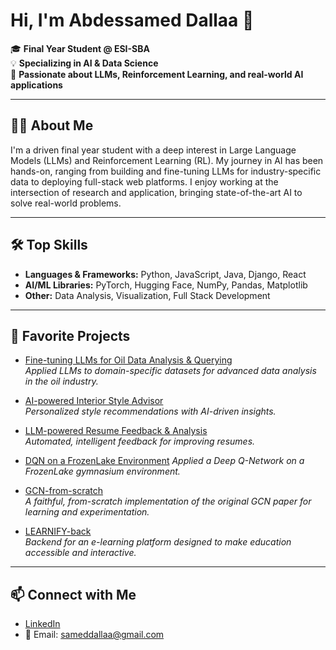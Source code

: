 # Hi, I'm Abdessamed Dallaa 👋

🎓 **Final Year Student @ ESI-SBA**  
💡 **Specializing in AI & Data Science**  
🚀 **Passionate about LLMs, Reinforcement Learning, and real-world AI applications**

---

## 👨‍💻 About Me

I'm a driven final year student with a deep interest in Large Language Models (LLMs) and Reinforcement Learning (RL). My journey in AI has been hands-on, ranging from building and fine-tuning LLMs for industry-specific data to deploying full-stack web platforms. I enjoy working at the intersection of research and application, bringing state-of-the-art AI to solve real-world problems.

---

## 🛠️ Top Skills

- **Languages & Frameworks:** Python, JavaScript, Java, Django, React
- **AI/ML Libraries:** PyTorch, Hugging Face, NumPy, Pandas, Matplotlib
- **Other:** Data Analysis, Visualization, Full Stack Development

---

## 🌟 Favorite Projects

- [Fine-tuning LLMs for Oil Data Analysis & Querying](https://github.com/sameddallaa/petraq)  
  *Applied LLMs to domain-specific datasets for advanced data analysis in the oil industry.*

- [AI-powered Interior Style Advisor](https://github.com/sameddallaa/interior_style_advisor)  
  *Personalized style recommendations with AI-driven insights.*

- [LLM-powered Resume Feedback & Analysis](https://github.com/sameddallaa/resume-feedback)  
  *Automated, intelligent feedback for improving resumes.*

- [DQN on a FrozenLake Environment](https://github.com/sameddallaa/frozen-lake-dqn)
  *Applied a Deep Q-Network on a FrozenLake gymnasium environment.*
- [GCN-from-scratch](https://github.com/sameddallaa/GCN-from-scratch)  
  *A faithful, from-scratch implementation of the original GCN paper for learning and experimentation.*

- [LEARNIFY-back](https://github.com/sameddallaa/LEARNIFY-back)  
  *Backend for an e-learning platform designed to make education accessible and interactive.*

---

## 📫 Connect with Me

- [LinkedIn](https://www.linkedin.com/in/abdessamed-dallaa/)
- 📧 Email: sameddallaa@gmail.com
